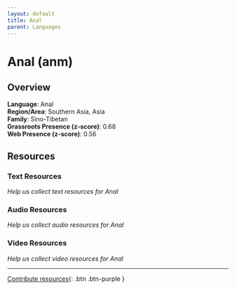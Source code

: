 ```yaml
---
layout: default
title: Anal
parent: Languages
---
```


# Anal (anm)

## Overview

**Language**: Anal  
**Region/Area**: Southern Asia, Asia  
**Family**: Sino-Tibetan  
**Grassroots Presence (z-score)**: 0.68  
**Web Presence (z-score)**: 0.56  

## Resources

### Text Resources
*Help us collect text resources for Anal*

### Audio Resources
*Help us collect audio resources for Anal*

### Video Resources
*Help us collect video resources for Anal*

---

[Contribute resources](https://forms.office.com/e/1SfLJx3u1r){: .btn .btn-purple }
